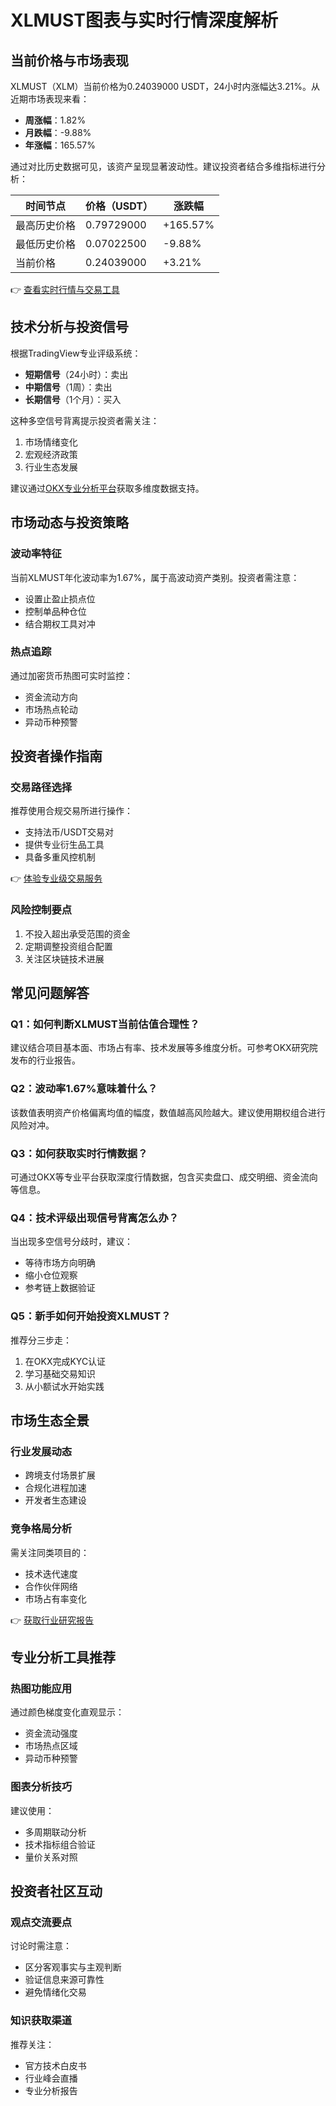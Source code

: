 # XLMUST图表与实时行情深度解析

## 当前价格与市场表现
XLMUST（XLM）当前价格为0.24039000 USDT，24小时内涨幅达3.21%。从近期市场表现来看：
- **周涨幅**：1.82%
- **月跌幅**：-9.88%
- **年涨幅**：165.57%

通过对比历史数据可见，该资产呈现显著波动性。建议投资者结合多维指标进行分析：

| 时间节点       | 价格（USDT） | 涨跌幅   |
|----------------|--------------|----------|
| 最高历史价格   | 0.79729000   | +165.57% |
| 最低历史价格   | 0.07022500   | -9.88%   |
| 当前价格       | 0.24039000   | +3.21%   |

👉 [查看实时行情与交易工具](https://bit.ly/okx_welcome)

## 技术分析与投资信号
根据TradingView专业评级系统：
- **短期信号**（24小时）：卖出
- **中期信号**（1周）：卖出
- **长期信号**（1个月）：买入

这种多空信号背离提示投资者需关注：
1. 市场情绪变化
2. 宏观经济政策
3. 行业生态发展

建议通过[OKX专业分析平台](https://bit.ly/okx_welcome)获取多维度数据支持。

## 市场动态与投资策略
### 波动率特征
当前XLMUST年化波动率为1.67%，属于高波动资产类别。投资者需注意：
- 设置止盈止损点位
- 控制单品种仓位
- 结合期权工具对冲

### 热点追踪
通过加密货币热图可实时监控：
- 资金流动方向
- 市场热点轮动
- 异动币种预警

## 投资者操作指南
### 交易路径选择
推荐使用合规交易所进行操作：
- 支持法币/USDT交易对
- 提供专业衍生品工具
- 具备多重风控机制

👉 [体验专业级交易服务](https://bit.ly/okx_welcome)

### 风险控制要点
1. 不投入超出承受范围的资金
2. 定期调整投资组合配置
3. 关注区块链技术进展

## 常见问题解答
### Q1：如何判断XLMUST当前估值合理性？
建议结合项目基本面、市场占有率、技术发展等多维度分析。可参考OKX研究院发布的行业报告。

### Q2：波动率1.67%意味着什么？
该数值表明资产价格偏离均值的幅度，数值越高风险越大。建议使用期权组合进行风险对冲。

### Q3：如何获取实时行情数据？
可通过OKX等专业平台获取深度行情数据，包含买卖盘口、成交明细、资金流向等信息。

### Q4：技术评级出现信号背离怎么办？
当出现多空信号分歧时，建议：
- 等待市场方向明确
- 缩小仓位观察
- 参考链上数据验证

### Q5：新手如何开始投资XLMUST？
推荐分三步走：
1. 在OKX完成KYC认证
2. 学习基础交易知识
3. 从小额试水开始实践

## 市场生态全景
### 行业发展动态
- 跨境支付场景扩展
- 合规化进程加速
- 开发者生态建设

### 竞争格局分析
需关注同类项目的：
- 技术迭代速度
- 合作伙伴网络
- 市场占有率变化

👉 [获取行业研究报告](https://bit.ly/okx_welcome)

## 专业分析工具推荐
### 热图功能应用
通过颜色梯度变化直观显示：
- 资金流动强度
- 市场热点区域
- 异动币种预警

### 图表分析技巧
建议使用：
- 多周期联动分析
- 技术指标组合验证
- 量价关系对照

## 投资者社区互动
### 观点交流要点
讨论时需注意：
- 区分客观事实与主观判断
- 验证信息来源可靠性
- 避免情绪化交易

### 知识获取渠道
推荐关注：
- 官方技术白皮书
- 行业峰会直播
- 专业分析报告
